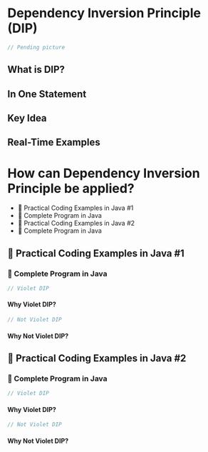 # Dependency Inversion Principle (DIP)

```java
// Pending picture
```

## What is DIP?

## In One Statement

## Key Idea

## Real-Time Examples

# How can Dependency Inversion Principle be applied?

- 📝 Practical Coding Examples in Java #1
- 📝 Complete Program in Java
- 📝 Practical Coding Examples in Java #2
- 📝 Complete Program in Java

## 📝 Practical Coding Examples in Java #1

### 📝 Complete Program in Java

```java
// Violet DIP
```

#### Why Violet DIP?

```java
// Not Violet DIP
```

#### Why Not Violet DIP?

## 📝 Practical Coding Examples in Java #2

### 📝 Complete Program in Java

```java
// Violet DIP
```

#### Why Violet DIP?

```java
// Not Violet DIP
```

#### Why Not Violet DIP?

